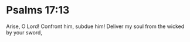 # Psalms 17:13

Arise, O Lord! Confront him, subdue him! Deliver my soul from the wicked by your sword,
